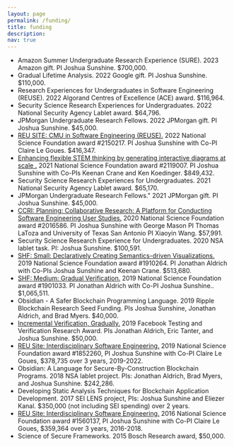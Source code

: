 ```yaml
---
layout: page
permalink: /funding/
title: funding
description:
nav: true
---
```


- Amazon Summer Undergraduate Research Experience (SURE). 2023 Amazon gift. PI Joshua Sunshine. $700,000.
- Gradual Lifetime Analysis. 2022 Google gift. PI Joshua Sunshine. $110,000.
- Research Experiences for Undergraduates in Software Engineering (REUSE). 2022 Algorand Centres of Excellence (ACE) award. $116,964.
- Security Science Research Experiences for Undergraduates. 2022 National Security Agency Lablet award. $64,796.
- JPMorgan Undergraduate Research Fellows. 2022 JPMorgan gift. PI Joshua Sunshine. $45,000.
- [REU SITE: CMU in Software Engineering (REUSE).](https://www.nsf.gov/awardsearch/showAward?AWD_ID=2150217&HistoricalAwards=false) 2022 National Science Foundation award #2150217. PI Joshua Sunshine with Co-PI Claire Le Goues. $416,347.
- [Enhancing flexible STEM thinking by generating interactive diagrams at scale
  .](https://www.nsf.gov/awardsearch/showAward?AWD_ID=2119007) 2021 National Science Foundation award #2119007. PI Joshua Sunshine with Co-PIs Keenan Crane and Ken Koedinger. $849,432.
- Security Science Research Experiences for Undergraduates. 2021 National Security Agency Lablet award. $65,170.
- JPMorgan Undergraduate Research Fellows." 2021 JPMorgan gift. PI Joshua Sunshine. $45,000.
- [CCRI: Planning: Collaborative Research: A Platform for Conducting Software Engineering User Studies.](https://www.nsf.gov/awardsearch/showAward?AWD_ID=2016586) 2020 National Science Foundation award #2016586. PI Joshua Sunshine with George Mason PI Thomas LaToza and University of Texas San Antonio PI Xiaoyin Wang. $57,991.
- Security Science Research Experience for Undergraduates. 2020 NSA lablet task. PI: Joshua Sunshine. $100,591.
- [SHF: Small: Declaratively Creating Semantics-driven Visualizations.](https://www.nsf.gov/awardsearch/showAward?AWD_ID=1910264) 2019 National Science Foundation award #1910264. PI Jonathan Aldrich with Co-PIs Joshua Sunshine and Keenan Crane. $513,680.
- [SHF: Medium: Gradual Verification.](https://www.nsf.gov/awardsearch/showAward?AWD_ID=1901033) 2019 National Science Foundation award #1901033. PI Jonathan Aldrich with Co-PI Joshua Sunshine.. $1,065,511.
- Obsidian - A Safer Blockchain Programming Language. 2019 Ripple Blockchain Research Seed Funding. PIs Joshua Sunshine, Jonathan Aldrich, and Brad Myers. $40,000.
- [Incremental Verification, Gradually.](https://research.fb.com/blog/2018/10/announcing-the-winners-of-the-facebook-testing-and-verification-research-awards/) 2019 Facebook Testing and Verification Research Award. PIs Jonathan Aldrich, Eric Tanter, and Joshua Sunshine. $50,000.
- [REU Site: Interdisciplinary Software Engineering.](https://www.nsf.gov/awardsearch/showAward?AWD_ID=1852260) 2019 National Science Foundation award #1852260, PI Joshua Sunshine with Co-PI Claire Le Goues, $378,735 over 3 years, 2019-2022.
- Obsidian: A Language for Secure-By-Construction Blockchain Programs. 2018 NSA lablet project. PIs: Jonathan Aldrich, Brad Myers, and Joshua Sunshine. $242,286.
- Developing Static Analysis Techniques for Blockchain Application Development. 2017 SEI LENS project, PIs: Joshua Sunshine and Eliezer Kanal. $350,000 (not including SEI spending) over 2 years.
- [REU Site: Interdisciplinary Software Engineering.](https://www.nsf.gov/awardsearch/showAward?AWD_ID=1560137) 2016 National Science Foundation award #1560137, PI Joshua Sunshine with Co-PI Claire Le Goues, $359,364 over 3 years, 2016-2018.
- Science of Secure Frameworks. 2015 Bosch Research award, $50,000.

